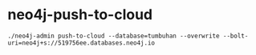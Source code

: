 # neo4j-push-to-cloud

```
./neo4j-admin push-to-cloud --database=tumbuhan --overwrite --bolt-uri=neo4j+s://519756ee.databases.neo4j.io
```
